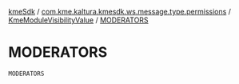 [kmeSdk](../../index.md) / [com.kme.kaltura.kmesdk.ws.message.type.permissions](../index.md) / [KmeModuleVisibilityValue](index.md) / [MODERATORS](./-m-o-d-e-r-a-t-o-r-s.md)

# MODERATORS

`MODERATORS`